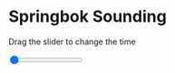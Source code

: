 <h1>Springbok Sounding</h1>
<p>Drag the slider to change the time</p>

<div class="slidecontainer">
<input oninput='setImage(this)' class="slider" type="range" min="0" max="6" value="0" step="1" />
<img id='img'/>
</div>

<script>
var img = document.getElementById('img');
var img_array = ['/assets/images/skwt/skd_spr_wrfout_d01_2020-06-21_12:00:00.png',
'/assets/images/skwt/skd_spr_wrfout_d01_2020-06-21_18:00:00.png',
'/assets/images/skwt/skd_spr_wrfout_d01_2020-06-22_00:00:00.png',
'/assets/images/skwt/skd_spr_wrfout_d01_2020-06-22_06:00:00.png',
'/assets/images/skwt/skd_spr_wrfout_d01_2020-06-22_12:00:00.png',
'/assets/images/skwt/skd_spr_wrfout_d01_2020-06-22_18:00:00.png',];
function setImage(obj)
{
        var value = obj.value;
        img.src = img_array[value];

}
</script>
